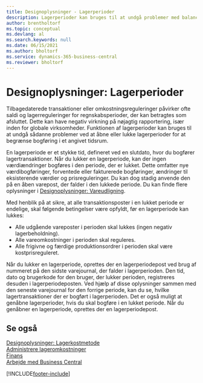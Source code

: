 ```yaml
---
title: Designoplysninger - Lagerperioder
description: Lagerperioder kan bruges til at undgå problemer med balancen og lagerreguleringer ved at åbne eller lukke lagerperioder for at begrænse bogføring i et angivet tidsrum.
author: brentholtorf
ms.topic: conceptual
ms.devlang: al
ms.search.keywords: null
ms.date: 06/15/2021
ms.author: bholtorf
ms.service: dynamics-365-business-central
ms.reviewer: bholtorf
---
```

# Designoplysninger: Lagerperioder
Tilbagedaterede transaktioner eller omkostningsreguleringer påvirker ofte saldi og lagerreguleringer for regnskabsperioder, der kan betragtes som afsluttet. Dette kan have negativ virkning på nøjagtig rapportering, især inden for globale virksomheder. Funktionen af lagerperioder kan bruges til at undgå sådanne problemer ved at åbne eller lukke lagerperioder for at begrænse bogføring i et angivet tidsrum.  

 En lagerperiode er et stykke tid, defineret ved en slutdato, hvor du bogfører lagertransaktioner. Når du lukker en lagerperiode, kan der ingen værdiændringer bogføres i den periode, der er lukket. Dette omfatter nye værdibogføringer, forventede eller fakturerede bogføringer, ændringer til eksisterende værdier og prisreguleringer. Du kan dog stadig anvende den på en åben varepost, der falder i den lukkede periode. Du kan finde flere oplysninger i [Designoplysninger: Vareudligning](design-details-item-application.md).  

 Med henblik på at sikre, at alle transaktionsposter i en lukket periode er endelige, skal følgende betingelser være opfyldt, før en lagerperiode kan lukkes:  

-   Alle udgående vareposter i perioden skal lukkes (ingen negativ lagerbeholdning).  
-   Alle vareomkostninger i perioden skal reguleres.  
-   Alle frigivne og færdige produktionsordrer i perioden skal være kostprisreguleret.  

 Når du lukker en lagerperiode, oprettes der en lagerperiodepost ved brug af nummeret på den sidste varejournal, der falder i lagerperioden. Den tid, dato og brugerkode for den bruger, der lukker perioden, registreres desuden i lagerperiodeposten. Ved hjælp af disse oplysninger sammen med den seneste varejournal for den forrige periode, kan du se, hvilke lagertransaktioner der er bogført i lagerperioden. Det er også muligt at genåbne lagerperioder, hvis du skal bogføre i en lukket periode. Når du genåbner en lagerperiode, oprettes der en lagerperiodepost.  

## Se også

[Designoplysninger: Lagerkostmetode](design-details-inventory-costing.md)  
[Administrere lageromkostninger](finance-manage-inventory-costs.md)  
[Finans](finance.md)  
[Arbejde med Business Central](ui-work-product.md)  


[!INCLUDE[footer-include](includes/footer-banner.md)]